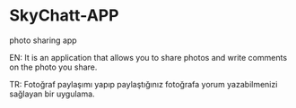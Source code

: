 # SkyChatt-APP
photo sharing app

EN: It is an application that allows you to share photos and write comments on the photo you share.



TR: Fotoğraf paylaşımı yapıp paylaştığınız fotoğrafa yorum yazabilmenizi sağlayan bir uygulama.
